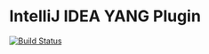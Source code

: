 IntelliJ IDEA YANG Plugin
==========================

[![Build Status](https://travis-ci.com/akrasavina/yang-idea-plugin.svg?branch=master)](https://travis-ci.com/akrasavina/yang-idea-plugin)